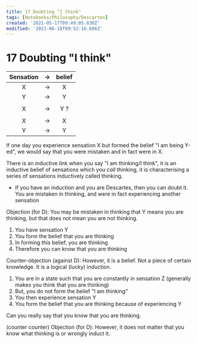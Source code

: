 ```yaml
---
title: 17 Doubting "I think"
tags: [Notebooks/Philosophy/Descartes]
created: '2021-05-17T09:49:05.830Z'
modified: '2021-06-18T09:52:16.686Z'
---
```


# 17 Doubting "I think"
|Sensation|->|belief|
|:--:|:--:|:--:|
|X|->|X|
|Y|->|Y|
||||
|X|->|Y ?|
||||
|X|->|X|
|Y|->|Y|

If one day you experience sensation X but formed the belief "I am being Y-ed", we would say that you were mistaken and in fact were in X.

There is an inductive link when you say "I am thinking/I think", it is an inductive belief of sensations which you *call* thinking, it is characterising a series of sensations inductively called thinking. 
- If you have an induction and you are Descartes, then you can doubt it.
You are mistaken in thinking, and were in fact experiencing another sensation


Objection (for D):
You may be mistaken  in thinking that Y means you are thinking, but that does not mean you are not thinking.
1. You have sensation Y
2. You form the belief that you are thinking
3. In forming this belief, you are thinking
4. Therefore you can know that you are thinking

Counter-objection (against D):
However, it is a belief. Not a piece of certain knowledge. It is a logical (lucky) induction.
1. You are in a state such that you are constantly in sensation Z (generally makes you think that you are thinking)
2. But, you do not form the belief "I am thinking"
3. You then experience sensation Y
4. You form the belief that you are thinking because of experiencing Y

Can you really say that you know that you are thinking.

(counter counter) Objection (for D):
However, it does not matter that you know what thinking is or wrongly induct it.


